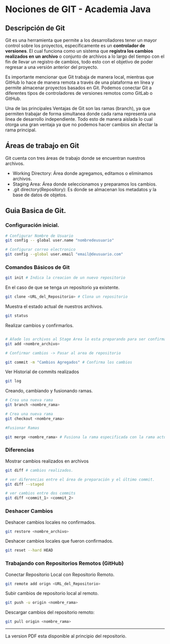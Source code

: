 # Nociones de GIT - Academia Java

## Descripción de Git

Git es una herramienta que permite a los desarrolladores tener un mayor control sobre los proyectos, específicamente es un **controlador de versiones**. El cual funciona como un sistema que **registra los cambios realizados en un archivo** o conjunto de archivos a lo largo del tiempo con el fin de llevar un registro de cambios, todo esto con el objetivo de poder regresar a una versión anterior del proyecto.

Es importante mencionar que Git trabaja de manera local, mientras que GitHub lo hace de manera remota a través de una plataforma en línea y permite almacenar proyectos basados en Git. Podemos conectar Git a diferentes tipos de controladores de versiones remotos como GitLab o GitHub.

Una de las principales Ventajas de Git son las ramas (branch), ya que permiten trabajar de forma simultanea donde cada rama representa una linea de desarrollo independiente. Todo esto de manera aislada lo cual otorga una gran ventaja ya que no podemos hacer cambios sin afectar la rama principal.

## Áreas de trabajo en Git

Git cuenta con tres áreas de trabajo donde se encuentran nuestros archivos.

- Working Directory: Área donde agregamos, editamos o eliminamos archivos.
- Staging Area: Área donde seleccionamos y preparamos los cambios.
- .git directory(Repository): Es donde se almacenan los metadatos y la base de datos de objetos.

## Guia Basica de Git.

### Configuración inicial.

```bash
# Configurar Nombre de Usuario
git config -- global user.name "nombredeusuario"

# Configurar correo electronico
git config --global user.email "email@deusuario.com"
```

### Comandos Básicos de Git

```bash
git init # Indica la creacion de un nuevo repositorio
```

En el caso de que se tenga un repositorio ya existente.

```bash
git clone <URL_del_Repositorio> # Clona un repositorio 
```

Muestra el estado actual de nuestros archivos.

```bash
git status
```

Realizar cambios y confirmarlos.

```bash

# Añade los archivos al Stage Area lo esta preparando para ser confirmado
git add <nombre_archivo> 

# Confirmar cambios -> Pasar al area de repositorio

git commit -m "Cambios Agregados" # Confirma los cambios
```

Ver Historial de commits realizados

```bash
git log 
```

Creando, cambiando y fusionando ramas.

```bash
# Crea una nueva rama
git branch <nombre_rama> 

# Crea una nueva rama
git checkout <nombre_rama> 

#Fusionar Ramas

git merge <nombre_rama> # Fusiona la rama especificada con la rama actual.
```

### Diferencias

Mostrar cambios realizados en archivos

```bash
git diff # cambios realizados.

# ver diferencias entre el área de preparación y el último commit.
git diff --staged

# ver cambios entre dos commits
git diff <commit_1> <commit_2>
```

### Deshacer Cambios

Deshacer cambios locales no confirmados.

```bash
git restore <nombre_archivo>
```

Deshacer cambios locales que fueron confirmados.

```bash
git reset --hard HEAD
```

### Trabajando con Repositorios Remotos (GitHub)

Conectar Repositorio Local con Repositorio Remoto.

```bash
git remote add orign <URL_del_Repositorio>
```

Subir cambios de repositorio local al remoto.

```bash
git push -u origin <nombre_rama> 
```

Descargar cambios del repositorio remoto:

```bash
git pull origin <nombre_rama>
```

---

La version PDF esta disponible al principio del repositorio.

